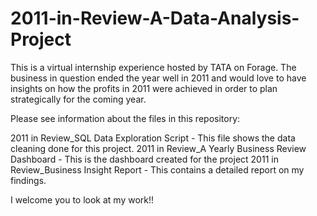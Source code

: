 # 2011-in-Review-A-Data-Analysis-Project
This is a virtual internship experience hosted by TATA on Forage. The business in question ended the year well in 2011 and would love to have insights on how the profits in 2011 were achieved in order to plan strategically for the coming year.

Please see information about the files in this repository:

2011 in Review_SQL Data Exploration Script - This file shows the data cleaning done for this project.
2011 in Review_A Yearly Business Review Dashboard - This is the dashboard created for the project
2011 in Review_Business Insight Report - This contains a detailed report on my findings.

I welcome you to look at my work!!
